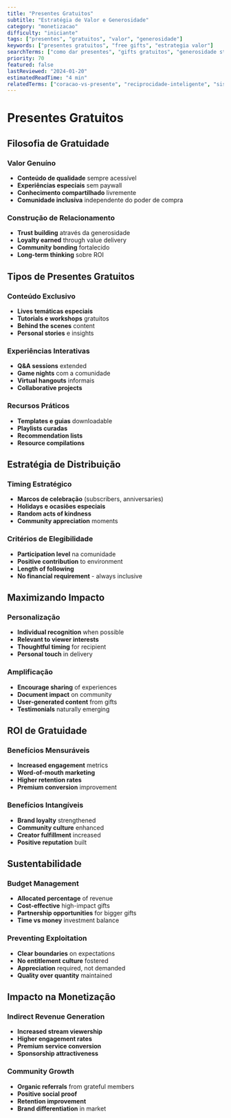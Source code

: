 ```yaml
---
title: "Presentes Gratuitos"
subtitle: "Estratégia de Valor e Generosidade"
category: "monetizacao"
difficulty: "iniciante"
tags: ["presentes", "gratuitos", "valor", "generosidade"]
keywords: ["presentes gratuitos", "free gifts", "estrategia valor"]
searchTerms: ["como dar presentes", "gifts gratuitos", "generosidade streaming"]
priority: 70
featured: false
lastReviewed: "2024-01-20"
estimatedReadTime: "4 min"
relatedTerms: ["coracao-vs-presente", "reciprocidade-inteligente", "sistema-70-30"]
---
```


# Presentes Gratuitos

## Filosofia de Gratuidade

### Valor Genuíno
- **Conteúdo de qualidade** sempre acessível
- **Experiências especiais** sem paywall
- **Conhecimento compartilhado** livremente
- **Comunidade inclusiva** independente do poder de compra

### Construção de Relacionamento
- **Trust building** através da generosidade
- **Loyalty earned** through value delivery
- **Community bonding** fortalecido
- **Long-term thinking** sobre ROI

## Tipos de Presentes Gratuitos

### Conteúdo Exclusivo
- **Lives temáticas especiais**
- **Tutorials e workshops** gratuitos
- **Behind the scenes** content
- **Personal stories** e insights

### Experiências Interativas
- **Q&A sessions** extended
- **Game nights** com a comunidade
- **Virtual hangouts** informais
- **Collaborative projects**

### Recursos Práticos
- **Templates e guias** downloadable
- **Playlists curadas**
- **Recommendation lists**
- **Resource compilations**

## Estratégia de Distribuição

### Timing Estratégico
- **Marcos de celebração** (subscribers, anniversaries)
- **Holidays e ocasiões especiais**
- **Random acts of kindness**
- **Community appreciation** moments

### Critérios de Elegibilidade
- **Participation level** na comunidade
- **Positive contribution** to environment
- **Length of following**
- **No financial requirement** - always inclusive

## Maximizando Impacto

### Personalização
- **Individual recognition** when possible
- **Relevant to viewer interests**
- **Thoughtful timing** for recipient
- **Personal touch** in delivery

### Amplificação
- **Encourage sharing** of experiences
- **Document impact** on community
- **User-generated content** from gifts
- **Testimonials** naturally emerging

## ROI de Gratuidade

### Benefícios Mensuráveis
- **Increased engagement** metrics
- **Word-of-mouth marketing**
- **Higher retention rates**
- **Premium conversion** improvement

### Benefícios Intangíveis
- **Brand loyalty** strengthened
- **Community culture** enhanced
- **Creator fulfillment** increased
- **Positive reputation** built

## Sustentabilidade

### Budget Management
- **Allocated percentage** of revenue
- **Cost-effective** high-impact gifts
- **Partnership opportunities** for bigger gifts
- **Time vs money** investment balance

### Preventing Exploitation
- **Clear boundaries** on expectations
- **No entitlement culture** fostered
- **Appreciation** required, not demanded
- **Quality over quantity** maintained

## Impacto na Monetização

### Indirect Revenue Generation
- **Increased stream viewership**
- **Higher engagement rates**
- **Premium service conversion**
- **Sponsorship attractiveness**

### Community Growth
- **Organic referrals** from grateful members
- **Positive social proof**
- **Retention improvement**
- **Brand differentiation** in market